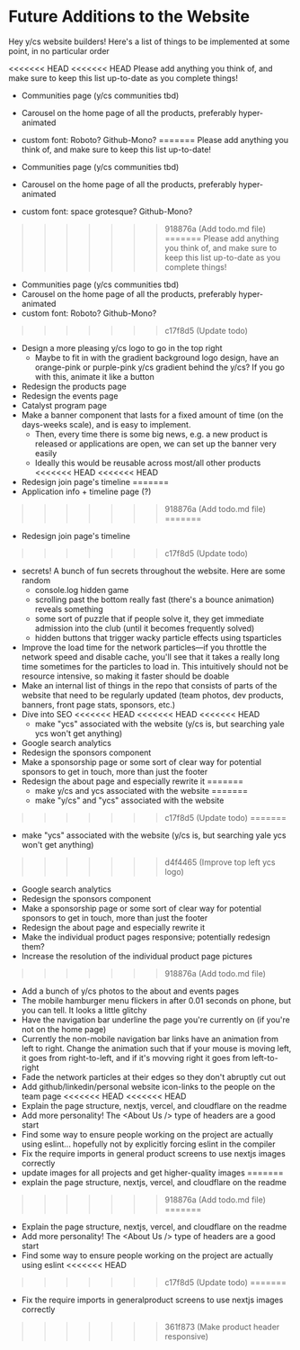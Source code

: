 # Future Additions to the Website

Hey y/cs website builders! Here's a list of things to be implemented at some point, in no particular order

<<<<<<< HEAD
<<<<<<< HEAD
Please add anything you think of, and make sure to keep this list up-to-date as you complete things!

- Communities page (y/cs communities tbd)
- Carousel on the home page of all the products, preferably hyper-animated
- custom font: Roboto? Github-Mono?
=======
Please add anything you think of, and make sure to keep this list up-to-date!

- Communities page (y/cs communities tbd)
- Carousel on the home page of all the products, preferably hyper-animated
- custom font: space grotesque? Github-Mono?
>>>>>>> 918876a (Add todo.md file)
=======
Please add anything you think of, and make sure to keep this list up-to-date as you complete things!

- Communities page (y/cs communities tbd)
- Carousel on the home page of all the products, preferably hyper-animated
- custom font: Roboto? Github-Mono?
>>>>>>> c17f8d5 (Update todo)
- Design a more pleasing y/cs logo to go in the top right
  - Maybe to fit in with the gradient background logo design, have an orange-pink or purple-pink y/cs gradient behind the y/cs? If you go with this, animate it like a button
- Redesign the products page
- Redesign the events page
- Catalyst program page
- Make a banner component that lasts for a fixed amount of time (on the days-weeks scale), and is easy to implement.
  - Then, every time there is some big news, e.g. a new product is released or applications are open, we can set up the banner very easily
  - Ideally this would be reusable across most/all other products
<<<<<<< HEAD
<<<<<<< HEAD
- Redesign join page's timeline
=======
- Application info + timeline page (?)
>>>>>>> 918876a (Add todo.md file)
=======
- Redesign join page's timeline
>>>>>>> c17f8d5 (Update todo)
- secrets! A bunch of fun secrets throughout the website. Here are some random
  - console.log hidden game
  - scrolling past the bottom really fast (there's a bounce animation) reveals something
  - some sort of puzzle that if people solve it, they get immediate admission into the club (until it becomes frequently solved)
  - hidden buttons that trigger wacky particle effects using tsparticles
- Improve the load time for the network particles—if you throttle the network speed and disable cache, you'll see that it takes a really long time sometimes for the particles to load in. This intuitively should not be resource intensive, so making it faster should be doable
- Make an internal list of things in the repo that consists of parts of the website that need to be regularly updated (team photos, dev products, banners, front page stats, sponsors, etc.)
- Dive into SEO
<<<<<<< HEAD
<<<<<<< HEAD
<<<<<<< HEAD
  - make "ycs" associated with the website (y/cs is, but searching yale ycs won't get anything)
- Google search analytics
- Redesign the sponsors component
- Make a sponsorship page or some sort of clear way for potential sponsors to get in touch, more than just the footer
- Redesign the about page and especially rewrite it
=======
  - make y/cs and ycs associated with the website
=======
  - make "y/cs" and "ycs" associated with the website
>>>>>>> c17f8d5 (Update todo)
=======
  - make "ycs" associated with the website (y/cs is, but searching yale ycs won't get anything)
>>>>>>> d4f4465 (Improve top left ycs logo)
- Google search analytics
- Redesign the sponsors component
- Make a sponsorship page or some sort of clear way for potential sponsors to get in touch, more than just the footer
- Redesign the about page and especially rewrite it
- Make the individual product pages responsive; potentially redesign them?
- Increase the resolution of the individual product page pictures
>>>>>>> 918876a (Add todo.md file)
- Add a bunch of y/cs photos to the about and events pages
- The mobile hamburger menu flickers in after 0.01 seconds on phone, but you can tell. It looks a little glitchy
- Have the navigation bar underline the page you're currently on (if you're not on the home page)
- Currently the non-mobile navigation bar links have an animation from left to right. Change the animation such that if your mouse is moving left, it goes from right-to-left, and if it's movving right it goes from left-to-right
- Fade the network particles at their edges so they don't abruptly cut out
- Add github/linkedin/personal website icon-links to the people on the team page
<<<<<<< HEAD
<<<<<<< HEAD
- Explain the page structure, nextjs, vercel, and cloudflare on the readme
- Add more personality! The &lt;About Us /&gt; type of headers are a good start
- Find some way to ensure people working on the project are actually using eslint... hopefully not by explicitly forcing eslint in the compiler
- Fix the require imports in general product screens to use nextjs images correctly
- update images for all projects and get higher-quality images
=======
- explain the page structure, nextjs, vercel, and cloudflare on the readme
>>>>>>> 918876a (Add todo.md file)
=======
- Explain the page structure, nextjs, vercel, and cloudflare on the readme
- Add more personality! The &lt;About Us /&gt; type of headers are a good start
- Find some way to ensure people working on the project are actually using eslint
<<<<<<< HEAD
>>>>>>> c17f8d5 (Update todo)
=======
- Fix the require imports in generalproduct screens to use nextjs images correctly
>>>>>>> 361f873 (Make product header responsive)
